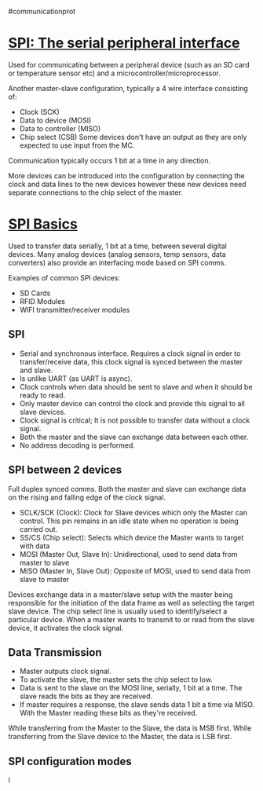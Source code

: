 #communicationprot 

# [SPI: The serial peripheral interface](https://youtu.be/MCi7dCBhVpQ)

Used for communicating between a peripheral device (such as an SD card or temperature sensor etc) and a microcontroller/microprocessor.

Another master-slave configuration, typically a 4 wire interface consisting of:
+ Clock (SCK)
+ Data to device (MOSI)
+ Data to controller (MISO)
+ Chip select (CSB)
Some devices don't have an output as they are only expected to use input from the MC.

Communication typically occurs 1 bit at a time in any direction.

More devices can be introduced into the configuration by connecting the clock and data lines to the new devices however these new devices need separate connections to the chip select of the master. 

# [SPI Basics](https://microcontrollerslab.com/introduction-to-spi-communication-protocol/)

Used to transfer data serially, 1 bit at a time, between several digital devices. Many analog devices (analog sensors, temp sensors, data converters) also provide an interfacing mode based on SPI comms. 

Examples of common SPI devices:
+ SD Cards
+ RFID Modules
+ WIFI transmitter/receiver modules

## SPI
+ Serial and synchronous interface. Requires a clock signal in order to transfer/receive data, this clock signal is synced between the master and slave.
+ Is unlike UART (as UART is async).
+ Clock controls when data should be sent to slave and when it should be ready to read.
+ Only master device can control the clock and provide this signal to all slave devices.
+ Clock signal is critical; It is not possible to transfer data without a clock signal.
+ Both the master and the slave can exchange data between each other.
+ No address decoding is performed.

## SPI between 2 devices
Full duplex synced comms. Both the master and slave can exchange data on the rising and falling edge of the clock signal.

+ SCLK/SCK (Clock): Clock for Slave devices which only the Master can control. This pin remains in an idle state when no operation is being carried out.
+ SS/CS (Chip select): Selects which device the Master wants to target with data
+ MOSI (Master Out, Slave In): Unidirectional, used to send data from master to slave
+ MISO (Master In,  Slave Out): Opposite of MOSI, used to send data from slave to master

Devices exchange data in a master/slave setup with the master being responsible for the initiation of the data frame as well as selecting the target slave device. The chip select line is usually used to identify/select a particular device. When a master wants to transmit to or read from the slave device, it activates the clock signal.

## Data Transmission

+ Master outputs clock signal.
+ To activate the slave, the master sets the chip select to low.
+ Data is sent to the slave on the MOSI line, serially, 1 bit at a time. The slave reads the bits as they are received.
+ If master requires a response, the slave sends data 1 bit a time via MISO. With the Master reading these bits as they're received.

While transferring from the Master to the Slave, the data is MSB first. While transferring from the Slave device to the Master, the data is LSB first. 

## SPI configuration modes
I




